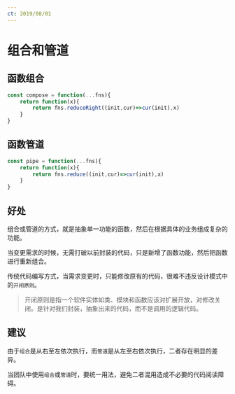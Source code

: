 ```yaml
---
ct: 2019/08/01
---
```


# 组合和管道

## 函数组合

```javascript
const compose = function(...fns){
    return function(x){
        return fns.reduceRight((init,cur)=>cur(init),x)
    }
}
```

## 函数管道

```javascript
const pipe = function(...fns){
    return function(x){
        return fns.reduce((init,cur)=>cur(init),x)
    }
}
```

## 好处

组合或管道的方式，就是抽象单一功能的函数，然后在根据具体的业务组成复杂的功能。

当变更需求的时候，无需打破以前封装的代码，只是新增了函数功能，然后把函数进行重新组合。

传统代码编写方式，当需求变更时，只能修改原有的代码，很难不违反设计模式中的`开闭原则`。

> 开闭原则是指一个软件实体如类、模块和函数应该对扩展开放，对修改关闭。是针对我们封装，抽象出来的代码，而不是调用的逻辑代码。

## 建议

由于`组合`是从右至左依次执行，而`管道`是从左至右依次执行，二者存在明显的差异。

当团队中使用`组合`或`管道`时，要统一用法，避免二者混用造成不必要的代码阅读障碍。

